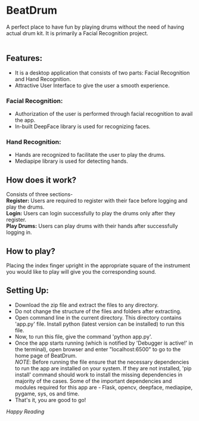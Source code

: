 # BeatDrum

A perfect place to have fun by playing drums without the need of having actual drum kit.
It is primarily a Facial Recognition project.
<br /><br />

## Features:

- It is a desktop application that consists of two parts: Facial Recognition and Hand Recognition.
- Attractive User Interface to give the user a smooth experience.

### Facial Recognition:

- Authorization of the user is performed through facial recognition to avail the app.
- In-built DeepFace library is used for recognizing faces.

### Hand Recognition:

- Hands are recognized to facilitate the user to play the drums.
- Mediapipe library is used for detecting hands.

## How does it work?

Consists of three sections-<br />
**Register:** Users are required to register with their face before logging and play the drums.<br />
**Login:** Users can login successfully to play the drums only after they register. <br />
**Play Drums:** Users can play drums with their hands after successfully logging in.

## How to play?

Placing the index finger upright in the appropriate square of the instrument you would like to play will give you the corresponding sound.

## Setting Up:

- Download the zip file and extract the files to any directory.
- Do not change the structure of the files and folders after extracting.
- Open command line in the current directory. This directory contains 'app.py' file. Install python (latest version can be installed) to run this file.
- Now, to run this file, give the command 'python app.py'.
- Once the app starts running (which is notified by 'Debugger is active!' in the terminal), open browser and enter "localhost:6500" to go to the home page of BeatDrum.<br />
  _NOTE_: Before running the file ensure that the necessary dependencies to run the app are installed on your system. If they are not installed, 'pip install' command should work to install the missing dependencies in majority of the cases. Some of the important dependencies and modules required for this app are - Flask, opencv, deepface, mediapipe, pygame, sys, os and time.
- That's it, you are good to go!

_Happy Reading_
